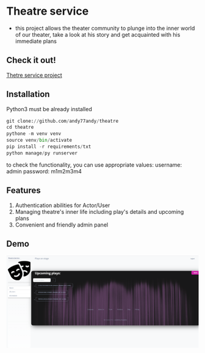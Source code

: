 # Theatre service

- this project allows the theater community to plunge into the inner world of our theater,
take a look at his story and get acquainted with his immediate plans
 
## Check it out!

[Thetre service project](https://)

## Installation
Python3 must be already installed

```python
git clone://github.com/andy77andy/theatre
cd theatre
pythone -m venv venv 
source venv/bin/activate
pip install -r requirements/txt
python manage/py runserver
```
to check the functionality, you can use appropriate values:
username: admin
password: m1m2m3m4


## Features
1. Authentication abilities for Actor/User
2. Managing theatre's inner life including play's details and upcoming plans
3. Convenient and friendly admin panel


## Demo
![Interface](Demo.png)
